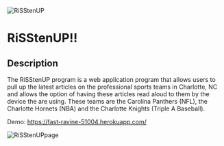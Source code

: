 ![RiSStenUP](https://user-images.githubusercontent.com/51678140/71005169-2dec9100-20b1-11ea-86c5-586b0c1e22e6.png)

# RiSStenUP!!

## Description
The RiSStenUP program is a web application program that allows users to pull up the latest articles on the professional sports teams in Charlotte, NC and allows the option of having these articles read aloud to them by the device the are using. These teams are the Carolina Panthers (NFL), the Charlotte Hornets (NBA) and the Charlotte Knights (Triple A Baseball).

Demo: https://fast-ravine-51004.herokuapp.com/

![RiSStenUPpage](https://user-images.githubusercontent.com/51678140/71005282-68562e00-20b1-11ea-87d1-f93b92fe4c38.jpg)
